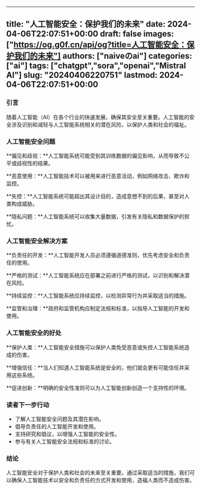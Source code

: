 
---
title: "人工智能安全：保护我们的未来"
date: 2024-04-06T22:07:51+00:00
draft: false
images: ["https://og.g0f.cn/api/og?title=人工智能安全：保护我们的未来"]
authors: ["naiveのai"]
categories: ["ai"]
tags: ["chatgpt","sora","openai","Mistral AI"]
slug: "20240406220751"
lastmod: 2024-04-06T22:07:51+00:00
---
### 引言

随着人工智能（AI）在各个行业的快速发展，确保其安全至关重要。人工智能的安全涉及识别和减轻与人工智能系统相关的潜在风险，以保护人类和社会的福祉。

### 人工智能安全问题

**偏见和歧视：**人工智能系统可能受到其训练数据的偏见影响，从而导致不公平或歧视性的结果。

**恶意使用：**人工智能技术可以被用来进行恶意活动，例如网络攻击、欺诈和监控。

**失控：**人工智能系统可能超出其设计目的，造成意想不到的后果，甚至对人类构成威胁。

**隐私问题：**人工智能系统可以收集大量数据，引发有关隐私和数据保护的担忧。

### 人工智能安全解决方案

**负责任的开发：**人工智能开发人员必须遵循道德准则，优先考虑安全和负责任的使用。

**严格的测试：**人工智能系统应在部署之前进行严格的测试，以识别和解决潜在风险。

**持续监控：**人工智能系统应持续监控，以检测异常行为并采取适当的措施。

**监管和治理：**政府和监管机构应制定法规和标准，以指导人工智能的开发和使用。

### 人工智能安全的好处

**保护人类：**人工智能安全措施可以保护人类免受恶意或失控人工智能系统造成的伤害。

**增强信任：**当人们知道人工智能系统是安全的，他们就会更有可能信任并采用这些系统。

**促进创新：**明确的安全性准则可以为人工智能创新创造一个支持性的环境。

### 读者下一步行动

* 了解人工智能安全问题及其潜在影响。
* 倡导负责任的人工智能开发和使用。
* 支持研究和倡议，以增强人工智能的安全性。
* 参与有关人工智能安全法规和标准的讨论。

### 结论

人工智能安全对于保护人类和社会的未来至关重要。通过采取适当的措施，我们可以确保人工智能技术以安全和负责任的方式开发和使用，造福人类而不造成伤害。